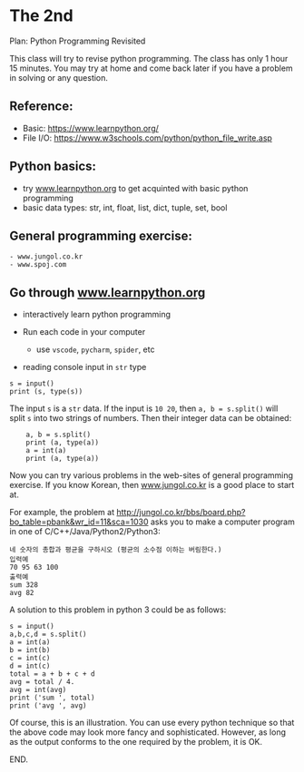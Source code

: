# The 2nd

Plan: Python Programming Revisited

This class will try to revise python programming. The class has only 1 hour 15 minutes. You may try at home and come back later if you have a problem in solving or any question.

## Reference: 
- Basic: https://www.learnpython.org/
- File I/O: https://www.w3schools.com/python/python_file_write.asp

## Python basics: 
- try www.learnpython.org to get acquinted with basic python programming
- basic data types: str, int, float, list, dict, tuple, set, bool

## General programming exercise:
    - www.jungol.co.kr
    - www.spoj.com

## Go through www.learnpython.org
- interactively learn python programming
- Run each code in your computer
    - use `vscode`, `pycharm`, `spider`, etc
        
- reading console input in `str` type
```
s = input()
print (s, type(s))
```
The input `s` is a `str` data. If the input is `10 20`, then `a, b = s.split()` will split `s` into two strings of numbers. Then their integer data can be obtained:
```
    a, b = s.split()
    print (a, type(a))
    a = int(a)
    print (a, type(a))
``` 

Now you can try various problems in the web-sites of general programming exercise.  If you know Korean, then www.jungol.co.kr is a good place to start at.

For example, the problem at http://jungol.co.kr/bbs/board.php?bo_table=pbank&wr_id=11&sca=1030 asks you to make a computer program in one of C/C++/Java/Python2/Python3:
```
네 숫자의 총합과 평균을 구하시오 (평균의 소수점 이하는 버림한다.)
입력예
70 95 63 100
출력예
sum 328
avg 82
```
A solution to this problem in python 3 could be as follows:
```
s = input()
a,b,c,d = s.split()
a = int(a)
b = int(b)
c = int(c)
d = int(c)
total = a + b + c + d
avg = total / 4.
avg = int(avg)
print ('sum ', total)
print ('avg ', avg)
```
Of course, this is an illustration. You can use every python technique so that the above code may look more fancy and sophisticated. However, as long as the output conforms to the one required by the problem, it is OK.


END.
